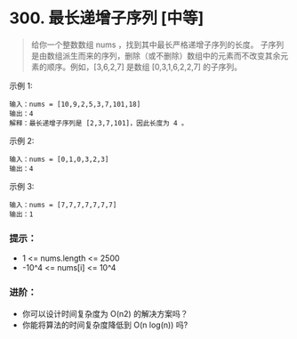 # 300. 最长递增子序列 [中等]
> 给你一个整数数组 nums ，找到其中最长严格递增子序列的长度。
> 子序列是由数组派生而来的序列，删除（或不删除）数组中的元素而不改变其余元素的顺序。例如，[3,6,2,7] 是数组 [0,3,1,6,2,2,7] 的子序列。

示例 1:
```
输入：nums = [10,9,2,5,3,7,101,18]
输出：4
解释：最长递增子序列是 [2,3,7,101]，因此长度为 4 。
```

示例 2:
```
输入：nums = [0,1,0,3,2,3]
输出：4
```

示例 3:
```
输入：nums = [7,7,7,7,7,7,7]
输出：1
```

### 提示：
  - 1 <= nums.length <= 2500
  -  -10^4 <= nums[i] <= 10^4
  
### 进阶：
  - 你可以设计时间复杂度为 O(n2) 的解决方案吗？
  - 你能将算法的时间复杂度降低到 O(n log(n)) 吗?